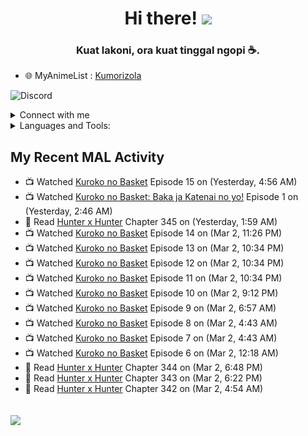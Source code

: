 <h1 align="center">Hi there! <img src="https://media.giphy.com/media/hvRJCLFzcasrR4ia7z/giphy.gif" width="25px"> </h1>
<h3 align="center">Kuat lakoni, ora kuat tinggal ngopi ☕.</h3>

- 🌐 MyAnimeList : [Kumorizola](https://myanimelist.net/animelist/Kumorizola)

![Discord](https://discord.c99.nl/widget/theme-3/761213268009943051.png)
<details>
      <summary>Connect with me</summary>
    <p align="left">
        <a href="https://www.facebook.com/kumori.hartley.1" target="blank"><img align="center"
                src="https://raw.githubusercontent.com/rahuldkjain/github-profile-readme-generator/master/src/images/icons/Social/facebook.svg"
                alt="kumori hartley" height="30" width="40" /></a>
        <a href="https://www.instagram.com/kumorizola/" target="blank"><img align="center"
                src="https://raw.githubusercontent.com/rahuldkjain/github-profile-readme-generator/master/src/images/icons/Social/instagram.svg"
                alt="kumorizola" height="30" width="40" /></a>
        <a href="https://discord.com" target="blank"><img align="center"
                src="https://raw.githubusercontent.com/rahuldkjain/github-profile-readme-generator/master/src/images/icons/Social/discord.svg"
                alt="Kumori#5882" height="30" width="40" /></a>
    </p>
</details>

<details>
    <summary align="left">Languages and Tools:</summary>
<p align="left">
      <a href="https://www.w3schools.com/css/" target="_blank">
        <img src="https://raw.githubusercontent.com/devicons/devicon/master/icons/css3/css3-original-wordmark.svg"
            alt="css3" width="40" height="40" /> </a> <a href="https://www.w3.org/html/" target="_blank"> <img
            src="https://raw.githubusercontent.com/devicons/devicon/master/icons/html5/html5-original-wordmark.svg"
            alt="html5" width="40" height="40" /> </a> <a href="https://www.java.com" target="_blank"> <img
            src="https://raw.githubusercontent.com/devicons/devicon/master/icons/java/java-original.svg" alt="java"
            width="40" height="40" /> </a> <a href="https://developer.mozilla.org/en-US/docs/Web/JavaScript"
            target="_blank"> <img
            src="https://raw.githubusercontent.com/devicons/devicon/master/icons/javascript/javascript-original.svg"
            alt="javascript" width="40" height="40" /> </a> <a href="https://nodejs.org" target="_blank"> <img
            src="https://raw.githubusercontent.com/devicons/devicon/master/icons/nodejs/nodejs-original-wordmark.svg"
            alt="nodejs" width="40" height="40" /> </a> <a href="https://www.python.org" target="_blank"> <img
            src="https://raw.githubusercontent.com/devicons/devicon/master/icons/python/python-original.svg"
            alt="python" width="40" height="40" /> </a> <a href="https://www.typescriptlang.org/" target="_blank"> <img
            src="https://raw.githubusercontent.com/devicons/devicon/master/icons/typescript/typescript-original.svg" 
            alt="typescript" width="40" height="40" /> </a> <a href="https://www.photoshop.com/en" target="_blank"> <img
            src="https://upload.wikimedia.org/wikipedia/commons/a/af/Adobe_Photoshop_CC_icon.svg" alt="photoshop" width="40" height="40"/> </a>
            <a href="https://www.adobe.com/products/premiere.html" target="_blank"> <img
            src="https://upload.wikimedia.org/wikipedia/commons/4/40/Adobe_Premiere_Pro_CC_icon.svg" alt="Premiere pro" width="40" height="40"/> </a>
            <a href="https://www.adobe.com/in/products/illustrator.html" target="_blank"> <img 
            src="https://upload.wikimedia.org/wikipedia/commons/f/fb/Adobe_Illustrator_CC_icon.svg" alt="illustrator" width="40" height="40"/> </a>
      
 </details>
 
 <h2> My Recent MAL Activity</h2>
<!-- MAL_ACTIVITY:start -->

- 📺 Watched [Kuroko no Basket](https://MyAnimeList.net/anime.php?id=11771) Episode 15 on (Yesterday, 4:56 AM)
- 📺 Watched [Kuroko no Basket: Baka ja Katenai no yo!](https://MyAnimeList.net/anime.php?id=19669) Episode 1 on (Yesterday, 2:46 AM)
- 📖 Read [Hunter x Hunter](https://MyAnimeList.net/manga.php?id=26) Chapter 345 on (Yesterday, 1:59 AM)
- 📺 Watched [Kuroko no Basket](https://MyAnimeList.net/anime.php?id=11771) Episode 14 on (Mar 2, 11:26 PM)
- 📺 Watched [Kuroko no Basket](https://MyAnimeList.net/anime.php?id=11771) Episode 13 on (Mar 2, 10:34 PM)
- 📺 Watched [Kuroko no Basket](https://MyAnimeList.net/anime.php?id=11771) Episode 12 on (Mar 2, 10:34 PM)
- 📺 Watched [Kuroko no Basket](https://MyAnimeList.net/anime.php?id=11771) Episode 11 on (Mar 2, 10:34 PM)
- 📺 Watched [Kuroko no Basket](https://MyAnimeList.net/anime.php?id=11771) Episode 10 on (Mar 2, 9:12 PM)
- 📺 Watched [Kuroko no Basket](https://MyAnimeList.net/anime.php?id=11771) Episode 9 on (Mar 2, 6:57 AM)
- 📺 Watched [Kuroko no Basket](https://MyAnimeList.net/anime.php?id=11771) Episode 8 on (Mar 2, 4:43 AM)
- 📺 Watched [Kuroko no Basket](https://MyAnimeList.net/anime.php?id=11771) Episode 7 on (Mar 2, 4:43 AM)
- 📺 Watched [Kuroko no Basket](https://MyAnimeList.net/anime.php?id=11771) Episode 6 on (Mar 2, 12:18 AM)
- 📖 Read [Hunter x Hunter](https://MyAnimeList.net/manga.php?id=26) Chapter 344 on (Mar 2, 6:48 PM)
- 📖 Read [Hunter x Hunter](https://MyAnimeList.net/manga.php?id=26) Chapter 343 on (Mar 2, 6:22 PM)
- 📖 Read [Hunter x Hunter](https://MyAnimeList.net/manga.php?id=26) Chapter 342 on (Mar 2, 4:54 AM)

<!-- MAL_ACTIVITY:end -->

  
<h2 align="left"> <img src="https://media.discordapp.net/attachments/918405470073520168/919220018355523584/ezgif.com-gif-maker_1.gif">
